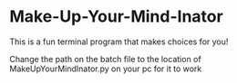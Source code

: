 # Make-Up-Your-Mind-Inator
This is a fun terminal program that makes choices for you!

Change the path on the batch file to the location of MakeUpYourMindInator.py on your pc for it to work
